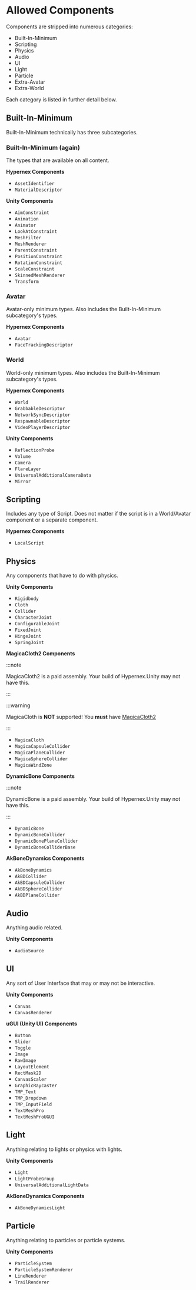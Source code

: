 # Allowed Components

Components are stripped into numerous categories:

+ Built-In-Minimum
+ Scripting
+ Physics
+ Audio
+ UI
+ Light
+ Particle
+ Extra-Avatar
+ Extra-World

Each category is listed in further detail below.

## Built-In-Minimum

Built-In-Minimum technically has three subcategories.

### Built-In-Minimum (again)

The types that are available on all content.

**Hypernex Components**

+ `AssetIdentifier`
+ `MaterialDescriptor`

**Unity Components**

+ `AimConstraint`
+ `Animation`
+ `Animator`
+ `LookAtConstraint`
+ `MeshFilter`
+ `MeshRenderer`
+ `ParentConstraint`
+ `PositionConstraint`
+ `RotationConstraint`
+ `ScaleConstraint`
+ `SkinnedMeshRenderer`
+ `Transform`

### Avatar

Avatar-only minimum types. Also includes the Built-In-Minimum subcategory's types.

**Hypernex Components**

+ `Avatar`
+ `FaceTrackingDescriptor`

### World

World-only minimum types. Also includes the Built-In-Minimum subcategory's types.

**Hypernex Components**

+ `World`
+ `GrabbableDescriptor`
+ `NetworkSyncDescriptor`
+ `RespawnableDescriptor`
+ `VideoPlayerDescriptor`

**Unity Components**

+ `ReflectionProbe`
+ `Volume`
+ `Camera`
+ `FlareLayer`
+ `UniversalAdditionalCameraData`
+ `Mirror`

## Scripting

Includes any type of Script. Does not matter if the script is in a World/Avatar component or a separate component.

**Hypernex Components**

+ `LocalScript`

## Physics

Any components that have to do with physics.

**Unity Components**

+ `Rigidbody`
+ `Cloth`
+ `Collider`
+ `CharacterJoint`
+ `ConfigurableJoint`
+ `FixedJoint`
+ `HingeJoint`
+ `SpringJoint`

**MagicaCloth2 Components**

:::note

MagicaCloth2 is a paid assembly. Your build of Hypernex.Unity may not have this.

:::

:::warning

MagicaCloth is **NOT** supported! You **must** have [MagicaCloth2](https://assetstore.unity.com/packages/tools/physics/magica-cloth-2-242307)

:::

+ `MagicaCloth`
+ `MagicaCapsuleCollider`
+ `MagicaPlaneCollider`
+ `MagicaSphereCollider`
+ `MagicaWindZone`

**DynamicBone Components**

:::note

DynamicBone is a paid assembly. Your build of Hypernex.Unity may not have this.

:::

+ `DynamicBone`
+ `DynamicBoneCollider`
+ `DynamicBonePlaneCollider`
+ `DynamicBoneColliderBase`

**AkBoneDynamics Components**

+ `AkBoneDynamics`
+ `AkBDCollider`
+ `AkBDCapsuleCollider`
+ `AkBDSphereCollider`
+ `AkBDPlaneCollider`

## Audio

Anything audio related.

**Unity Components**

+ `AudioSource`

## UI

Any sort of User Interface that may or may not be interactive.

**Unity Components**

+ `Canvas`
+ `CanvasRenderer`

**uGUI (Unity UI) Components**

+ `Button`
+ `Slider`
+ `Toggle`
+ `Image`
+ `RawImage`
+ `LayoutElement`
+ `RectMask2D`
+ `CanvasScaler`
+ `GraphicRaycaster`
+ `TMP_Text`
+ `TMP_Dropdown`
+ `TMP_InputField`
+ `TextMeshPro`
+ `TextMeshProUGUI`

## Light

Anything relating to lights or physics with lights.

**Unity Components**

+ `Light`
+ `LightProbeGroup`
+ `UniversalAdditionalLightData`

**AkBoneDynamics Components**

+ `AkBoneDynamicsLight`

## Particle

Anything relating to particles or particle systems.

**Unity Components**

+ `ParticleSystem`
+ `ParticleSystemRenderer`
+ `LineRenderer`
+ `TrailRenderer`